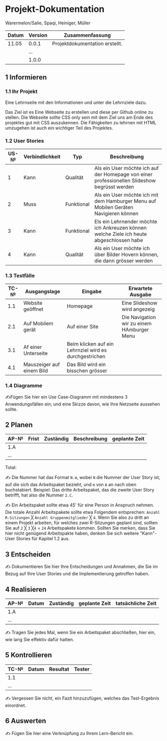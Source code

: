 # Projekt-Dokumentation


Warermelon/Salie, Spaqi, Heiniger, Müller

| Datum | Version | Zusammenfassung                |
| ----- | ------- | ------------------------------ |
| 11.05 | 0.0.1   | Projektdokumentation erstellt. |
|       | ...     |                                |
|       | 1.0.0   |                                |

## 1 Informieren

### 1.1 Ihr Projekt

Eine Lehrnseite mit den Informationen und unter die Lehrnziele dazu.

Das Ziel ist es Eine Webseite zu erstellen und diese per Github online zu stellen. Die Webseite sollte CSS only sein mit dem Ziel uns am Ende des projektes gut mit CSS auszukennen. Die Fähigkeiten zu lehrnen mit HTML umzugehen ist auch ein wichtiger Teil des Projektes.

### 1.2 User Stories

| US-№ | Verbindlichkeit | Typ       | Beschreibung                                                                                       |
| ---- | --------------- | --------- | ---------------------------------------------------------------------------------------------------|
| 1    | Kann            |Qualität   |Als ein User möchte ich auf der Homepage von einer professionellen Slideshow begrüsst werden        |
| 2    | Muss            |Funktional |Als ein User möchte ich mit dem Hamburger Menu auf Mobilen Geräten Navigieren können                |
| 3    | Kann            |Funktional |Els ein Lehrnender möchte ich Ankreuzen können welche Ziele ich heute abgeschlossen habe            |
| 4    | Kann            |Qualität   |Als ein User möchte ich über Bilder Hovern können, die dann grösser werden                          |


### 1.3 Testfälle

| TC-№ | Ausgangslage | Eingabe | Erwartete Ausgabe |
| ---- | ------------ | ------- | -------------------------------------------------|
| 1.1  |Website geöffnet|Homepage|Eine Slideshow wird angezeig                     |
| 2.1  |Auf Mobilem gerät|Auf einer Site|Die Navigation wir zu einem HAmburger Menu|
| 3.1  |Af einer Unterseite|Beim klicken auf ein Lehrnziel wird es durchgestrichen |
| 4.1  |Mauszeiger auf einem Bild|Das Bild wird ein bisschen grösser               |

### 1.4 Diagramme

✍️Fügen Sie hier ein Use Case-Diagramm mit mindestens 3 Anwendungsfällen ein; und eine Skizze davon, wie Ihre Netzseite aussehen sollte.

## 2 Planen

| AP-№ | Frist | Zuständig | Beschreibung | geplante Zeit |
| ---- | ----- | --------- | ------------ | ------------- |
| 1.A  |       |           |              |               |
| ...  |       |           |              |               |

Total:

✍️ Die Nummer hat das Format `N.m`, wobei `N` die Nummer der User Story ist, auf die sich das Arbeitspaket bezieht, und `m` von `A` an nach oben buchstabiert. Beispiel: Das dritte Arbeitspaket, das die zweite User Story betrifft, hat also die Nummer `2.C`.

✍️ Ein Arbeitspaket sollte etwa 45' für eine Person in Anspruch nehmen. Die totale Anzahl Arbeitspakete sollte etwa Folgendem entsprechen: `Anzahl R-Sitzungen` ╳ `Anzahl Gruppenmitglieder` ╳ `4`. Wenn Sie also zu dritt an einem Projekt arbeiten, für welches zwei R-Sitzungen geplant sind, sollten Sie auf `2` ╳ `3` ╳`4` = `24` Arbeitspakete kommen. Sollten Sie merken, dass Sie hier nicht genügend Arbeitspakte haben, denken Sie sich weitere "Kann"-User Stories für Kapitel 1.2 aus.

## 3 Entscheiden

✍️ Dokumentieren Sie hier Ihre Entscheidungen und Annahmen, die Sie im Bezug auf Ihre User Stories und die Implementierung getroffen haben.

## 4 Realisieren

| AP-№ | Datum | Zuständig | geplante Zeit | tatsächliche Zeit |
| ---- | ----- | --------- | ------------- | ----------------- |
| 1.A  |       |           |               |                   |
| ...  |       |           |               |                   |

✍️ Tragen Sie jedes Mal, wenn Sie ein Arbeitspaket abschließen, hier ein, wie lang Sie effektiv dafür hatten.

## 5 Kontrollieren

| TC-№ | Datum | Resultat | Tester |
| ---- | ----- | -------- | ------ |
| 1.1  |       |          |        |
| ...  |       |          |        |

✍️ Vergessen Sie nicht, ein Fazit hinzuzufügen, welches das Test-Ergebnis einordnet.

## 6 Auswerten

✍️ Fügen Sie hier eine Verknüpfung zu Ihrem Lern-Bericht ein.

